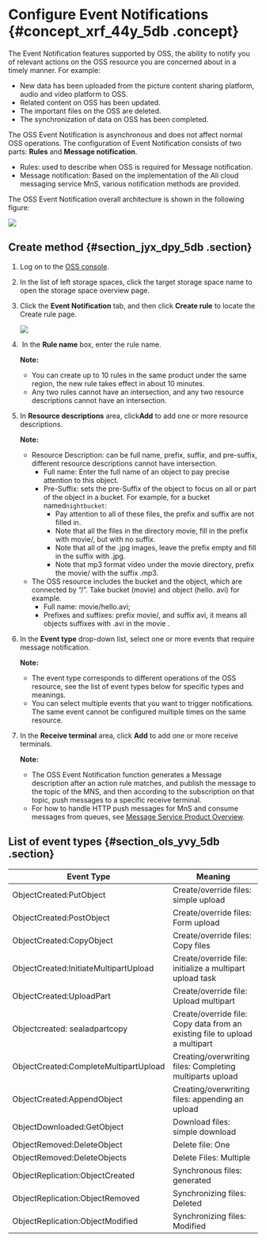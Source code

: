 # Configure Event Notifications {#concept_xrf_44y_5db .concept}

The Event Notification features supported by OSS, the ability to notify you of relevant actions on the OSS resource you are concerned about in a timely manner. For example:

-   New data has been uploaded from the picture content sharing platform, audio and video platform to OSS.
-   Related content on OSS has been updated.
-   The important files on the OSS are deleted.
-   The synchronization of data on OSS has been completed.

The OSS Event Notification is asynchronous and does not affect normal OSS operations. The configuration of Event Notification consists of two parts: **Rules** and **Message notification**.

-   Rules: used to describe when OSS is required for Message notification.
-   Message notification: Based on the implementation of the Ali cloud messaging service MnS, various notification methods are provided.

The OSS Event Notification overall architecture is shown in the following figure:

![](images/1523_en-US.png)

## Create method {#section_jyx_dpy_5db .section}

1.  Log on to the [OSS console](https://oss.console.aliyun.com/).
2.  In the list of left storage spaces, click the target storage space name to open the storage space overview page.
3.  Click the **Event Notification** tab, and then click **Create rule** to locate the Create rule page.

    ![](images/1525_en-US.png)

4.   In the **Rule name** box, enter the rule name.

    **Note:** 

    -   You can create up to 10 rules in the same product under the same region, the new rule takes effect in about 10 minutes.
    -   Any two rules cannot have an intersection, and any two resource descriptions cannot have an intersection.
5.  In **Resource descriptions** area, click**Add** to add one or more resource descriptions.

    **Note:** 

    -   Resource Description: can be full name, prefix, suffix, and pre-suffix, different resource descriptions cannot have intersection.
        -   Full name: Enter the full name of an object to pay precise attention to this object.
        -   Pre-Suffix: sets the pre-Suffix of the object to focus on all or part of the object in a bucket. For example, for a bucket named`nightbucket`:
            -   Pay attention to all of these files, the prefix and suffix are not filled in.
            -   Note that all the files in the directory movie, fill in the prefix with movie/, but with no suffix.
            -   Note that all of the .jpg images, leave the prefix empty and fill in the suffix with .jpg.
            -   Note that mp3 format video under the movie directory, prefix the movie/ with the suffix .mp3.
    -   The OSS resource includes the bucket and the object, which are connected by “/”. Take bucket \(movie\) and object \(hello. avi\) for example.
        -   Full name: movie/hello.avi;
        -   Prefixes and suffixes: prefix movie/, and suffix avi, it means all objects suffixes with .avi in the movie .
6.  In the **Event type** drop-down list, select one or more events that require message notification.

    **Note:** 

    -   The event type corresponds to different operations of the OSS resource, see the list of event types below for specific types and meanings.
    -   You can select multiple events that you want to trigger notifications. The same event cannot be configured multiple times on the same resource.
7.  In the **Receive terminal** area, click **Add** to add one or more receive terminals.

    **Note:** 

    -   The OSS Event Notification function generates a Message description after an action rule matches, and publish the message to the topic of the MNS, and then according to the subscription on that topic, push messages to a specific receive terminal.
    -   For how to handle HTTP push messages for MnS and consume messages from queues, see [Message Service Product Overview](https://help.aliyun.com/document_detail/27414.html).

## List of event types {#section_ols_yvy_5db .section}

|Event Type|Meaning|
|----------|-------|
|ObjectCreated:PutObject|Create/override files: simple upload|
|ObjectCreated:PostObject|Create/override files: Form upload|
|ObjectCreated:CopyObject|Create/override files: Copy files|
|ObjectCreated:InitiateMultipartUpload|Create/override file: initialize a multipart upload task|
|ObjectCreated:UploadPart|Create/override file: Upload multipart|
|Objectcreated: sealadpartcopy|Create/override file: Copy data from an existing file to upload a multipart|
|ObjectCreated:CompleteMultipartUpload|Creating/overwriting files: Completing multiparts upload|
|ObjectCreated:AppendObject|Creating/overwriting files: appending an upload|
|ObjectDownloaded:GetObject|Download files: simple download|
|ObjectRemoved:DeleteObject|Delete file: One|
|ObjectRemoved:DeleteObjects|Delete Files: Multiple|
|ObjectReplication:ObjectCreated|Synchronous files: generated|
|ObjectReplication:ObjectRemoved|Synchronizing files: Deleted|
|ObjectReplication:ObjectModified|Synchronizing files: Modified|


